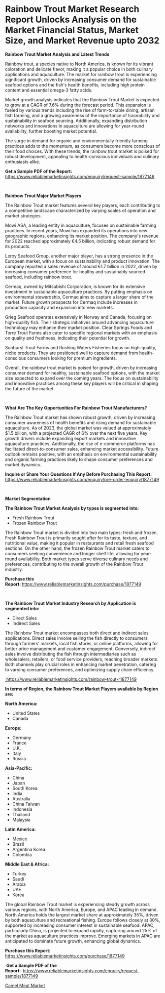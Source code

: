 <p><h1>Rainbow Trout Market Research Report Unlocks Analysis on the Market Financial Status, Market Size, and Market Revenue upto 2032</h1></p><p><strong>Rainbow Trout Market Analysis and Latest Trends</strong></p>
<p><p>Rainbow trout, a species native to North America, is known for its vibrant coloration and delicate flavor, making it a popular choice in both culinary applications and aquaculture. The market for rainbow trout is experiencing significant growth, driven by increasing consumer demand for sustainable seafood options and the fish's health benefits, including high protein content and essential omega-3 fatty acids.</p><p>Market growth analysis indicates that the Rainbow Trout Market is expected to grow at a CAGR of 7.6% during the forecast period. This expansion is fueled by various trends including the rise of farm-to-table dining, artisan fish farming, and a growing awareness of the importance of traceability and sustainability in seafood sourcing. Additionally, expanding distribution networks and innovations in aquaculture are allowing for year-round availability, further boosting market potential. </p><p>The surge in demand for organic and environmentally friendly farming practices adds to the momentum, as consumers become more conscious of their food choices. With these trends, the rainbow trout market is poised for robust development, appealing to health-conscious individuals and culinary enthusiasts alike.</p></p>
<p><strong>Get a Sample PDF of the Report:&nbsp;</strong> <a href="https://www.reliablemarketinsights.com/enquiry/request-sample/1877149?utm_campaign=2453&utm_medium=2&utm_source=Github&utm_content=ia&utm_term=14022025&utm_id=rainbow-trout">https://www.reliablemarketinsights.com/enquiry/request-sample/1877149</a></p>
<p>&nbsp;</p>
<p><strong>Rainbow Trout Major Market Players</strong></p>
<p><p>The Rainbow Trout market features several key players, each contributing to a competitive landscape characterized by varying scales of operation and market strategies. </p><p>Mowi ASA, a leading entity in aquaculture, focuses on sustainable farming practices. In recent years, Mowi has expanded its operations into new geographic regions, enhancing its market position. The company's revenue for 2022 reached approximately €4.5 billion, indicating robust demand for its products.</p><p>Leroy Seafood Group, another major player, has a strong presence in the European market, with a focus on sustainability and product innovation. The company reported a sales revenue of around €1.7 billion in 2022, driven by increasing consumer preference for healthy and sustainably sourced seafood, including rainbow trout.</p><p>Cermaq, owned by Mitsubishi Corporation, is known for its extensive investment in sustainable aquaculture practices. By putting emphasis on environmental stewardship, Cermaq aims to capture a larger share of the market. Future growth prospects for Cermaq include increases in production capacity and expansion into new markets.</p><p>Grieg Seafood operates extensively in Norway and Canada, focusing on high-quality fish. Their strategic initiatives around advancing aquaculture technology may enhance their market position. Clear Springs Foods and Torre Trout Farms also cater to specific regional markets with an emphasis on quality and freshness, indicating their potential for growth.</p><p>Sunburst Trout Farms and Rushing Waters Fisheries focus on high-quality, niche products. They are positioned well to capture demand from health-conscious consumers looking for premium ingredients.</p><p>Overall, the rainbow trout market is poised for growth, driven by increasing consumer demand for healthy, sustainable seafood options, with the market size expected to expand over the coming years. The focus on sustainability and innovative practices among these key players will be critical in shaping the future of the market.</p></p>
<p>&nbsp;</p>
<p><strong>What Are The Key Opportunities For Rainbow Trout Manufacturers?</strong></p>
<p><p>The Rainbow Trout market has shown robust growth, driven by increasing consumer awareness of health benefits and rising demand for sustainable aquaculture. As of 2023, the global market was valued at approximately $1.5 billion, with a projected CAGR of 6% over the next five years. Key growth drivers include expanding export markets and innovative aquaculture practices. Additionally, the rise of e-commerce platforms has facilitated direct-to-consumer sales, enhancing market accessibility. Future outlook remains positive, with an emphasis on environmental sustainability and organic farming practices likely to shape consumer preferences and market dynamics.</p></p>
<p><strong>Inquire or Share Your Questions If Any Before Purchasing This Report:</strong> <a href="https://www.reliablemarketinsights.com/enquiry/pre-order-enquiry/1877149?utm_campaign=2453&utm_medium=2&utm_source=Github&utm_content=ia&utm_term=14022025&utm_id=rainbow-trout">https://www.reliablemarketinsights.com/enquiry/pre-order-enquiry/1877149</a></p>
<p>&nbsp;</p>
<p><strong>Market Segmentation</strong></p>
<p><strong>The Rainbow Trout Market Analysis by types is segmented into:</strong></p>
<p><ul><li>Fresh Rainbow Trout</li><li>Frozen Rainbow Trout</li></ul></p>
<p><p>The Rainbow Trout market is divided into two main types: fresh and frozen. Fresh Rainbow Trout is primarily sought after for its taste, texture, and nutritional value, making it popular in restaurants and retail fresh seafood sections. On the other hand, the frozen Rainbow Trout market caters to consumers seeking convenience and longer shelf life, allowing for year-round availability. Both market types serve diverse culinary needs and preferences, contributing to the overall growth of the Rainbow Trout industry.</p></p>
<p><strong>Purchase this Report:&nbsp;</strong><a href="https://www.reliablemarketinsights.com/purchase/1877149?utm_campaign=2453&utm_medium=2&utm_source=Github&utm_content=ia&utm_term=14022025&utm_id=rainbow-trout">https://www.reliablemarketinsights.com/purchase/1877149</a></p>
<p>&nbsp;</p>
<p><strong>The Rainbow Trout Market Industry Research by Application is segmented into:</strong></p>
<p><ul><li>Direct Sales</li><li>Indirect Sales</li></ul></p>
<p><p>The Rainbow Trout market encompasses both direct and indirect sales applications. Direct sales involve selling the fish directly to consumers through farmers' markets, local fish stores, or online platforms, allowing for better price management and customer engagement. Conversely, indirect sales involve distributing the fish through intermediaries such as wholesalers, retailers, or food service providers, reaching broader markets. Both channels play crucial roles in enhancing market penetration, catering to varying consumer preferences, and optimizing supply chain efficiency.</p></p>
<p><a href="https://www.reliablemarketinsights.com/rainbow-trout-r1877149?utm_campaign=2453&utm_medium=2&utm_source=Github&utm_content=ia&utm_term=14022025&utm_id=rainbow-trout">&nbsp;https://www.reliablemarketinsights.com/rainbow-trout-r1877149</a></p>
<p><strong>In terms of Region, the Rainbow Trout Market Players available by Region are:</strong></p>
<p>
    <p> <strong> North America: </strong>
        <ul>
            <li>United States</li>
            <li>Canada</li>
        </ul>
        </p> 
    <p> <strong> Europe: </strong>
        <ul>
            <li>Germany</li>
            <li>France</li>
            <li>U.K.</li>
            <li>Italy</li>
            <li>Russia</li>
        </ul>
        </p> 
    <p> <strong> Asia-Pacific: </strong>
        <ul>
            <li>China</li>
            <li>Japan</li>
            <li>South Korea</li>
            <li>India</li>
            <li>Australia</li>
            <li>China Taiwan</li>
            <li>Indonesia</li>
            <li>Thailand</li>
            <li>Malaysia</li>
        </ul>
        </p> 
    <p> <strong> Latin America: </strong>
        <ul>
            <li>Mexico</li>
            <li>Brazil</li>
            <li>Argentina Korea</li>
            <li>Colombia</li>
        </ul>
        </p> 
    <p> <strong> Middle East & Africa: </strong>
        <ul>
            <li>Turkey</li>
            <li>Saudi</li>
            <li>Arabia</li>
            <li>UAE</li>
            <li>Korea</li>
        </ul>
    </p>
    </p>
<p><p>The global Rainbow Trout market is experiencing steady growth across various regions, with North America, Europe, and APAC leading in demand. North America holds the largest market share at approximately 35%, driven by both aquaculture and recreational fishing. Europe follows closely at 30%, supported by increasing consumer interest in sustainable seafood. APAC, particularly China, is projected to expand rapidly, capturing around 25% of the market as aquaculture practices improve. Emerging markets in APAC are anticipated to dominate future growth, enhancing global dynamics.</p></p>
<p><strong>Purchase this Report: </strong><a href="https://www.reliablemarketinsights.com/purchase/1877149?utm_campaign=2453&utm_medium=2&utm_source=Github&utm_content=ia&utm_term=14022025&utm_id=rainbow-trout">https://www.reliablemarketinsights.com/purchase/1877149</a></p>
<p>&nbsp;<strong>Get a Sample PDF of the Report:&nbsp;&nbsp;</strong><a href="https://www.reliablemarketinsights.com/enquiry/request-sample/1877149?utm_campaign=2453&utm_medium=2&utm_source=Github&utm_content=ia&utm_term=14022025&utm_id=rainbow-trout">https://www.reliablemarketinsights.com/enquiry/request-sample/1877149</a></p>
<p><strong></strong></p>
<p><p><a href="https://github.com/sungbruington660/Market-Research-Report-List-1/blob/main/camel-meat-market.md?utm_campaign=2453&utm_medium=2&utm_source=Github&utm_content=ia&utm_term=14022025&utm_id=rainbow-trout">Camel Meat Market</a></p></p>